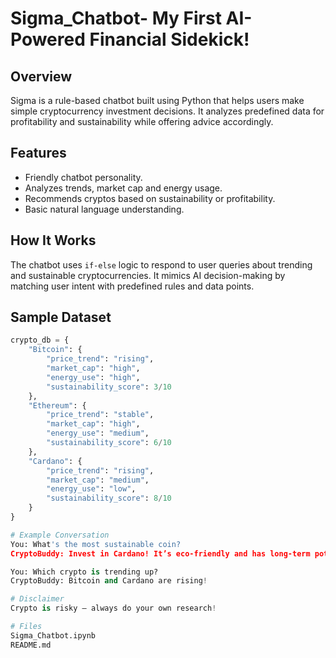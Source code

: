 # Sigma_Chatbot- My First AI-Powered Financial Sidekick!

## Overview
Sigma is a rule-based chatbot built using Python that helps users make simple cryptocurrency investment decisions. It analyzes predefined data for profitability and sustainability while offering advice accordingly.

## Features
- Friendly chatbot personality.
- Analyzes trends, market cap and energy usage.
- Recommends cryptos based on sustainability or profitability.
- Basic natural language understanding.

## How It Works
The chatbot uses `if-else` logic to respond to user queries about trending and sustainable cryptocurrencies. It mimics AI decision-making by matching user intent with predefined rules and data points.

## Sample Dataset

```python
crypto_db = {
    "Bitcoin": {
        "price_trend": "rising",
        "market_cap": "high",
        "energy_use": "high",
        "sustainability_score": 3/10
    },
    "Ethereum": {
        "price_trend": "stable",
        "market_cap": "high",
        "energy_use": "medium",
        "sustainability_score": 6/10
    },
    "Cardano": {
        "price_trend": "rising",
        "market_cap": "medium",
        "energy_use": "low",
        "sustainability_score": 8/10
    }
}

# Example Conversation
You: What's the most sustainable coin?
CryptoBuddy: Invest in Cardano! It’s eco-friendly and has long-term potential!

You: Which crypto is trending up?
CryptoBuddy: Bitcoin and Cardano are rising!

# Disclaimer
Crypto is risky — always do your own research!

# Files
Sigma_Chatbot.ipynb
README.md
